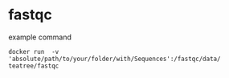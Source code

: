 # fastqc

example command
```
docker run  -v 'absolute/path/to/your/folder/with/Sequences':/fastqc/data/ teatree/fastqc
```

